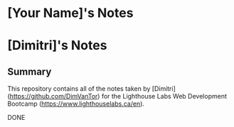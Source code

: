 # [Your Name]'s Notes
# [Dimitri]'s Notes
## Summary 
This repository contains all of the notes taken by [Dimitri] (https://github.com/DimVanTor) for the Lighthouse Labs Web Development Bootcamp (https://www.lighthouselabs.ca/en).

DONE